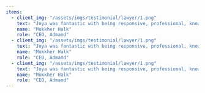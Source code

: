 ```yaml
---
items:
  - client_img: "/assets/imgs/testimonial/lawyer/1.png"
    text: "Joya was fantastic with being responsive, professional, knowledgeable, and skilled. He was able to grasp the concept that was intended and helped me decide on clean and beautiful presentation guy. Joya was fantastic with responsive, professional, and skilled."
    name: "Mukkher Halk"
    role: "CEO, Admand"
  - client_img: "/assets/imgs/testimonial/lawyer/1.png"
    text: "Joya was fantastic with being responsive, professional, knowledgeable, and skilled. He was able to grasp the concept that was intended and helped me decide on clean and beautiful presentation guy. Joya was fantastic with responsive, professional, and skilled."
    name: "Mukkher Halk"
    role: "CEO, Admand"
  - client_img: "/assets/imgs/testimonial/lawyer/1.png"
    text: "Joya was fantastic with being responsive, professional, knowledgeable, and skilled. He was able to grasp the concept that was intended and helped me decide on clean and beautiful presentation guy. Joya was fantastic with responsive, professional, and skilled."
    name: "Mukkher Halk"
    role: "CEO, Admand"
---
```


